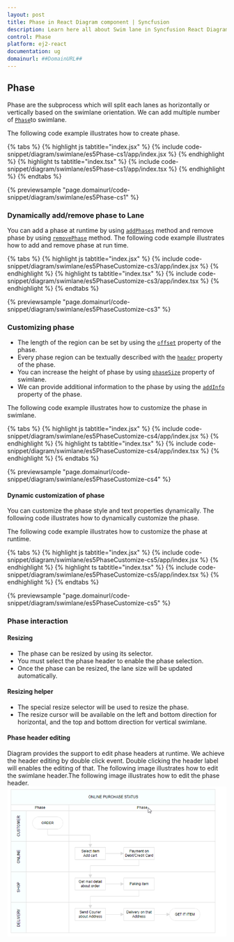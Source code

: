 ```yaml
---
layout: post
title: Phase in React Diagram component | Syncfusion
description: Learn here all about Swim lane in Syncfusion React Diagram component of Syncfusion Essential JS 2 and more.
control: Phase 
platform: ej2-react
documentation: ug
domainurl: ##DomainURL##
---
```


## Phase

Phase are the subprocess which will split each lanes as horizontally or vertically based on the swimlane orientation. We can add multiple number of [`Phase`](https://ej2.syncfusion.com/react/documentation/api/diagram/phaseModel)to swimlane.

The following code example illustrates how to create phase.

{% tabs %}
{% highlight js tabtitle="index.jsx" %}
{% include code-snippet/diagram/swimlane/es5Phase-cs1/app/index.jsx %}
{% endhighlight %}
{% highlight ts tabtitle="index.tsx" %}
{% include code-snippet/diagram/swimlane/es5Phase-cs1/app/index.tsx %}
{% endhighlight %}
{% endtabs %}

 {% previewsample "page.domainurl/code-snippet/diagram/swimlane/es5Phase-cs1" %}

### Dynamically add/remove phase to Lane

You can add a phase at runtime by using [`addPhases`](https://ej2.syncfusion.com/react/documentation/api/diagram/#addphases) method and remove phase by using [`removePhase`](https://ej2.syncfusion.com/react/documentation/api/diagram/#removephase) method. The following code example illustrates how to add and remove phase at run time.

  {% tabs %}
{% highlight js tabtitle="index.jsx" %}
{% include code-snippet/diagram/swimlane/es5PhaseCustomize-cs3/app/index.jsx %}
{% endhighlight %}
{% highlight ts tabtitle="index.tsx" %}
{% include code-snippet/diagram/swimlane/es5PhaseCustomize-cs3/app/index.tsx %}
{% endhighlight %}
{% endtabs %}

 {% previewsample "page.domainurl/code-snippet/diagram/swimlane/es5PhaseCustomize-cs3" %}

### Customizing phase

* The length of the region can be set by using the  [`offset`](https://ej2.syncfusion.com/react/documentation/api/diagram/phaseModel#offset) property of the phase.
* Every phase region can be textually described with the [`header`](https://ej2.syncfusion.com/react/documentation/api/diagram/headerModel) property of the phase.
* You can increase the height of phase by using [`phaseSize`](https://ej2.syncfusion.com/react/documentation/api/diagram/swimLaneModel#phaseSize) property of swimlane.
* We can provide additional information to the phase by using the [`addInfo`](https://ej2.syncfusion.com/react/documentation/api/diagram/phaseModel#addInfo) property of the phase.

The following code example illustrates how to customize the phase in swimlane.

{% tabs %}
{% highlight js tabtitle="index.jsx" %}
{% include code-snippet/diagram/swimlane/es5PhaseCustomize-cs4/app/index.jsx %}
{% endhighlight %}
{% highlight ts tabtitle="index.tsx" %}
{% include code-snippet/diagram/swimlane/es5PhaseCustomize-cs4/app/index.tsx %}
{% endhighlight %}
{% endtabs %}

 {% previewsample "page.domainurl/code-snippet/diagram/swimlane/es5PhaseCustomize-cs4" %}

#### Dynamic customization of phase

You can customize the phase style and text properties dynamically. The following code illustrates how to dynamically customize the phase.

The following code example illustrates how to customize the phase at runtime.

{% tabs %}
{% highlight js tabtitle="index.jsx" %}
{% include code-snippet/diagram/swimlane/es5PhaseCustomize-cs5/app/index.jsx %}
{% endhighlight %}
{% highlight ts tabtitle="index.tsx" %}
{% include code-snippet/diagram/swimlane/es5PhaseCustomize-cs5/app/index.tsx %}
{% endhighlight %}
{% endtabs %}

 {% previewsample "page.domainurl/code-snippet/diagram/swimlane/es5PhaseCustomize-cs5" %}

### Phase interaction

#### Resizing

* The phase can be resized by using its selector.
* You must select the phase header to enable the phase selection.
* Once the phase can be resized, the lane size will be updated automatically.

#### Resizing helper

* The special resize selector will be used to resize the phase.
* The resize cursor will be available on the left and bottom direction for horizontal, and the top and bottom direction for vertical swimlane.

#### Phase header editing

Diagram provides the support to edit phase headers at runtime. We achieve the header editing by double click event. Double clicking the header label will enables the editing of that. The following image illustrates how to edit the swimlane header.The following image illustrates how to edit the phase header. ![Phase Header Editing](images/phase-header-edit.gif)


